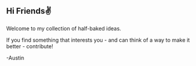 ## Hi Friends✌️
Welcome to my collection of half-baked ideas.

If you find something that interests you - and can think of a way to make it better - contribute!

-Austin
